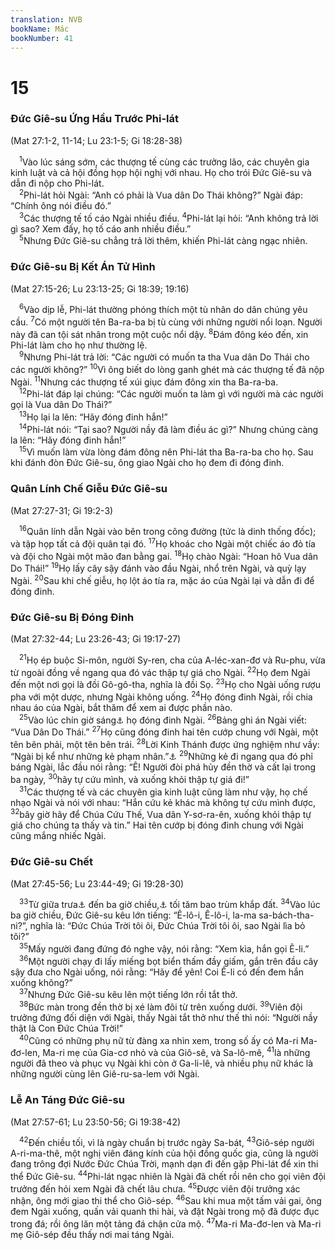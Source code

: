 ```yaml
---
translation: NVB
bookName: Mác 
bookNumber: 41
---
```


<div class="title"><h1>15</h1><h3>Đức Giê-su Ứng Hầu Trước Phi-lát </h3><p>(Mat 27:1-2, 11-14; Lu 23:1-5; Gi 18:28-38) </p></div>
<span class="verse mac_15_1"> <sup>1</sup>Vào lúc sáng sớm, các thượng tế cùng các trưởng lão, các chuyên gia kinh luật và cả hội đồng họp hội nghị với nhau. Họ cho trói Đức Giê-su và dẫn đi nộp cho Phi-lát. <br/></span>
<span class="verse mac_15_2"> <sup>2</sup>Phi-lát hỏi Ngài: “Anh có phải là Vua dân Do Thái không?” Ngài đáp: “Chính ông nói điều đó.” <br/></span>
<span class="verse mac_15_3"> <sup>3</sup>Các thượng tế tố cáo Ngài nhiều điều. </span>
<span class="verse mac_15_4"><sup>4</sup>Phi-lát lại hỏi: “Anh không trả lời gì sao? Xem đấy, họ tố cáo anh nhiều điều.” <br/></span>
<span class="verse mac_15_5"> <sup>5</sup>Nhưng Đức Giê-su chẳng trả lời thêm, khiến Phi-lát càng ngạc nhiên. <br/></span>
<div class="title"><h3>Đức Giê-su Bị Kết Án Tử Hình </h3><p>(Mat 27:15-26; Lu 23:13-25; Gi 18:39; 19:16) </p></div>
<span class="verse mac_15_6"> <sup>6</sup>Vào dịp lễ, Phi-lát thường phóng thích một tù nhân do dân chúng yêu cầu. </span>
<span class="verse mac_15_7"><sup>7</sup>Có một người tên Ba-ra-ba bị tù cùng với những người nổi loạn. Người này đã can tội sát nhân trong một cuộc nổi dậy. </span>
<span class="verse mac_15_8"><sup>8</sup>Đám đông kéo đến, xin Phi-lát làm cho họ như thường lệ. <br/></span>
<span class="verse mac_15_9"> <sup>9</sup>Nhưng Phi-lát trả lời: “Các người có muốn ta tha Vua dân Do Thái cho các người không?” </span>
<span class="verse mac_15_10"><sup>10</sup>Vì ông biết do lòng ganh ghét mà các thượng tế đã nộp Ngài. </span>
<span class="verse mac_15_11"><sup>11</sup>Nhưng các thượng tế xúi giục đám đông xin tha Ba-ra-ba. <br/></span>
<span class="verse mac_15_12"> <sup>12</sup>Phi-lát đáp lại chúng: “Các người muốn ta làm gì với người mà các người gọi là Vua dân Do Thái?” <br/></span>
<span class="verse mac_15_13"> <sup>13</sup>Họ lại la lên: “Hãy đóng đinh hắn!” <br/></span>
<span class="verse mac_15_14"> <sup>14</sup>Phi-lát nói: “Tại sao? Người nầy đã làm điều ác gì?” Nhưng chúng càng la lên: “Hãy đóng đinh hắn!” <br/></span>
<span class="verse mac_15_15"> <sup>15</sup>Vì muốn làm vừa lòng đám đông nên Phi-lát tha Ba-ra-ba cho họ. Sau khi đánh đòn Đức Giê-su, ông giao Ngài cho họ đem đi đóng đinh. <br/></span>
<div class="title"><h3>Quân Lính Chế Giễu Đức Giê-su </h3><p>(Mat 27:27-31; Gi 19:2-3) </p></div>
<span class="verse mac_15_16"> <sup>16</sup>Quân lính dẫn Ngài vào bên trong công đường (tức là dinh thống đốc); và tập họp tất cả đội quân tại đó. </span>
<span class="verse mac_15_17"><sup>17</sup>Họ khoác cho Ngài một chiếc áo đỏ tía và đội cho Ngài một mão đan bằng gai. </span>
<span class="verse mac_15_18"><sup>18</sup>Họ chào Ngài: “Hoan hô Vua dân Do Thái!” </span>
<span class="verse mac_15_19"><sup>19</sup>Họ lấy cây sậy đánh vào đầu Ngài, nhổ trên Ngài, và quỳ lạy Ngài. </span>
<span class="verse mac_15_20"><sup>20</sup>Sau khi chế giễu, họ lột áo tía ra, mặc áo của Ngài lại và dẫn đi để đóng đinh. <br/></span>
<div class="title"><h3>Đức Giê-su Bị Đóng Đinh </h3><p>(Mat 27:32-44; Lu 23:26-43; Gi 19:17-27) </p></div>
<span class="verse mac_15_21"> <sup>21</sup>Họ ép buộc Si-môn, người Sy-ren, cha của A-léc-xan-đơ và Ru-phu, vừa từ ngoài đồng về ngang qua đó vác thập tự giá cho Ngài. </span>
<span class="verse mac_15_22"><sup>22</sup>Họ đem Ngài đến một nơi gọi là đồi Gô-gô-tha, nghĩa là đồi Sọ. </span>
<span class="verse mac_15_23"><sup>23</sup>Họ cho Ngài uống rượu pha với một dược, nhưng Ngài không uống. </span>
<span class="verse mac_15_24"><sup>24</sup>Họ đóng đinh Ngài, rồi chia nhau áo của Ngài, bắt thăm để xem ai được phần nào. <br/></span>
<span class="verse mac_15_25"> <sup>25</sup>Vào lúc chín giờ sáng<a data-toggle="tooltip" data-placement="bottom" title="Nt: giờ thứ ba">⚓</a> họ đóng đinh Ngài. </span>
<span class="verse mac_15_26"><sup>26</sup>Bảng ghi án Ngài viết: “Vua Dân Do Thái.” </span>
<span class="verse mac_15_27"><sup>27</sup>Họ cũng đóng đinh hai tên cướp chung với Ngài, một tên bên phải, một tên bên trái. </span>
<span class="verse mac_15_28"><sup>28</sup>Lời Kinh Thánh được ứng nghiệm như vầy: “Ngài bị kể như những kẻ phạm nhân.”<a data-toggle="tooltip" data-placement="bottom" title="Isa 53:12 Một số văn bản cổ không có câu 28">⚓</a></span>
<span class="verse mac_15_29"><sup>29</sup>Những kẻ đi ngang qua đó phỉ báng Ngài, lắc đầu nói rằng: “Ê! Người đòi phá hủy đền thờ và cất lại trong ba ngày, </span>
<span class="verse mac_15_30"><sup>30</sup>hãy tự cứu mình, và xuống khỏi thập tự giá đi!” <br/></span>
<span class="verse mac_15_31"> <sup>31</sup>Các thượng tế và các chuyên gia kinh luật cũng làm như vậy, họ chế nhạo Ngài và nói với nhau: “Hắn cứu kẻ khác mà không tự cứu mình được, </span>
<span class="verse mac_15_32"><sup>32</sup>bây giờ hãy để Chúa Cứu Thế, Vua dân Y-sơ-ra-ên, xuống khỏi thập tự giá cho chúng ta thấy và tin.” Hai tên cướp bị đóng đinh chung với Ngài cũng mắng nhiếc Ngài. <br/></span>
<div class="title"><h3>Đức Giê-su Chết </h3><p>(Mat 27:45-56; Lu 23:44-49; Gi 19:28-30) </p></div>
<span class="verse mac_15_33"> <sup>33</sup>Từ giữa trưa<a data-toggle="tooltip" data-placement="bottom" title="Giờ thứ sáu">⚓</a> đến ba giờ chiều,<a data-toggle="tooltip" data-placement="bottom" title="Giờ thứ chín">⚓</a> tối tăm bao trùm khắp đất. </span>
<span class="verse mac_15_34"><sup>34</sup>Vào lúc ba giờ chiều, Đức Giê-su kêu lớn tiếng: “Ê-lô-i, Ê-lô-i, la-ma sa-bách-tha-ni?”, nghĩa là: “Đức Chúa Trời tôi ôi, Đức Chúa Trời tôi ôi, sao Ngài lìa bỏ tôi?” <br/></span>
<span class="verse mac_15_35"> <sup>35</sup>Mấy người đang đứng đó nghe vậy, nói rằng: “Xem kìa, hắn gọi Ê-li.” <br/></span>
<span class="verse mac_15_36"> <sup>36</sup>Một người chạy đi lấy miếng bọt biển thấm đầy giấm, gắn trên đầu cây sậy đưa cho Ngài uống, nói rằng: “Hãy để yên! Coi Ê-li có đến đem hắn xuống không?” <br/></span>
<span class="verse mac_15_37"> <sup>37</sup>Nhưng Đức Giê-su kêu lên một tiếng lớn rồi tắt thở. <br/></span>
<span class="verse mac_15_38"> <sup>38</sup>Bức màn trong đền thờ bị xé làm đôi từ trên xuống dưới. </span>
<span class="verse mac_15_39"><sup>39</sup>Viên đội trưởng đứng đối diện với Ngài, thấy Ngài tắt thở như thế thì nói: “Người nầy thật là Con Đức Chúa Trời!” <br/></span>
<span class="verse mac_15_40"> <sup>40</sup>Cũng có những phụ nữ từ đàng xa nhìn xem, trong số ấy có Ma-ri Ma-đơ-len, Ma-ri mẹ của Gia-cơ nhỏ và của Giô-sê, và Sa-lô-mê, </span>
<span class="verse mac_15_41"><sup>41</sup>là những người đã theo và phục vụ Ngài khi còn ở Ga-li-lê, và nhiều phụ nữ khác là những người cùng lên Giê-ru-sa-lem với Ngài. <br/></span>
<div class="title"><h3>Lễ An Táng Đức Giê-su </h3><p>(Mat 27:57-61; Lu 23:50-56; Gi 19:38-42) </p></div>
<span class="verse mac_15_42"> <sup>42</sup>Đến chiều tối, vì là ngày chuẩn bị trước ngày Sa-bát, </span>
<span class="verse mac_15_43"><sup>43</sup>Giô-sép người A-ri-ma-thê, một nghị viên đáng kính của hội đồng quốc gia, cũng là người đang trông đợi Nước Đức Chúa Trời, mạnh dạn đi đến gặp Phi-lát để xin thi thể Đức Giê-su. </span>
<span class="verse mac_15_44"><sup>44</sup>Phi-lát ngạc nhiên là Ngài đã chết rồi nên cho gọi viên đội trưởng đến hỏi xem Ngài đã chết lâu chưa. </span>
<span class="verse mac_15_45"><sup>45</sup>Được viên đội trưởng xác nhận, ông mới giao thi thể cho Giô-sép. </span>
<span class="verse mac_15_46"><sup>46</sup>Sau khi mua một tấm vải gai, ông đem Ngài xuống, quấn vải quanh thi hài, và đặt Ngài trong mộ đã được đục trong đá; rồi ông lăn một tảng đá chận cửa mộ. </span>
<span class="verse mac_15_47"><sup>47</sup>Ma-ri Ma-đơ-len và Ma-ri mẹ Giô-sép đều thấy nơi mai táng Ngài. <br/></span>
